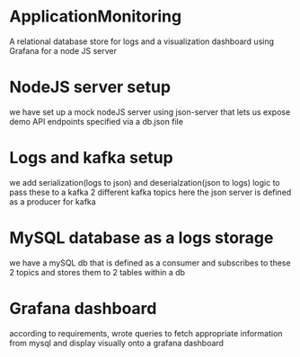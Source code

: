 # ApplicationMonitoring
A relational database store for logs and a visualization dashboard using Grafana for a node JS server

# NodeJS server setup
we have set up a mock nodeJS server using json-server that lets us expose demo API endpoints specified via a db.json file

# Logs and kafka setup
we add serialization(logs to json) and deserialzation(json to logs) logic to pass these to a kafka 2 different kafka topics here the json server is defined as a producer for kafka

# MySQL database as a logs storage
we have a mySQL db that is defined as a consumer and subscribes to these 2 topics and stores them to 2 tables within a db

# Grafana dashboard
according to requirements, wrote queries to fetch appropriate information from mysql and display visually onto a grafana dashboard

